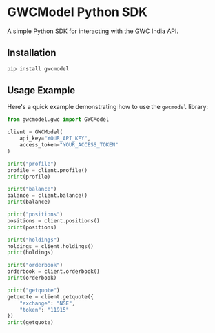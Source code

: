 # GWCModel Python SDK

A simple Python SDK for interacting with the GWC India API.

## Installation

```bash
pip install gwcmodel
```

## Usage Example

Here's a quick example demonstrating how to use the `gwcmodel` library:

```python
from gwcmodel.gwc import GWCModel

client = GWCModel(
    api_key="YOUR_API_KEY",
    access_token="YOUR_ACCESS_TOKEN"
)

print("profile")
profile = client.profile()
print(profile)

print("balance")
balance = client.balance()
print(balance)

print("positions")
positions = client.positions()
print(positions)

print("holdings")
holdings = client.holdings()
print(holdings)

print("orderbook")
orderbook = client.orderbook()
print(orderbook)

print("getquote")
getquote = client.getquote({
    "exchange": "NSE",
    "token": "11915"
})
print(getquote)
```

